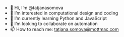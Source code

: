 - 👋 Hi, I’m @tatjanasomova
- 👀 I’m interested in computational design and coding
- 🌱 I’m currently learning Python and JavaScript
- 💞️ I’m looking to collaborate on automation
- 📫 How to reach me: tatjana.somova@mottmac.com

<!---
tatjanasomova/tatjanasomova is a ✨ special ✨ repository because its `README.md` (this file) appears on your GitHub profile.
You can click the Preview link to take a look at your changes.
--->
